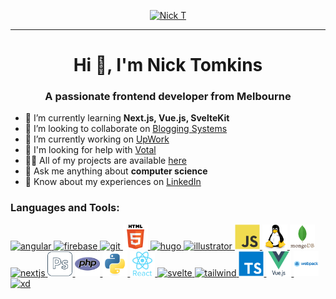 <p align="center">
  <a href="https://nicktomkins.com/">
    <img alt="Nick T" src="https://nicktomkins.com/host/RM_title.png" width="749">
  </a>
</p>

<hr>
<h1 align="center">Hi 👋, I'm Nick Tomkins</h1>
<h3 align="center">A passionate frontend developer from Melbourne</h3>

- 🌱 I’m currently learning **Next.js, Vue.js, SvelteKit**
- 👯 I’m looking to collaborate on [Blogging Systems](https://github.com/topics/blogging-system)
- 🔭 I’m currently working on [UpWork](https://www.upwork.com/freelancers/nicksdesign)
- 🤝 I'm looking for help with [Votal](https://votal.org/)
- 👨‍💻 All of my projects are available [here](https://nicktomkins.com/)
- 💬 Ask me anything about **computer science**
- 📄 Know about my experiences on [LinkedIn](linkedin.com/in/mrnicktomkins/)

<h3 align="left">Languages and Tools:</h3>
<p align=left><a href=https://angular.io rel=noreferrer target=_blank><img alt=angular height=40 src=https://angular.io/assets/images/logos/angular/angular.svg width=40> </a><a href=https://firebase.google.com/ rel=noreferrer target=_blank><img alt=firebase height=40 src=https://www.vectorlogo.zone/logos/firebase/firebase-icon.svg width=40> </a><a href=https://git-scm.com/ rel=noreferrer target=_blank><img alt=git height=40 src=https://www.vectorlogo.zone/logos/git-scm/git-scm-icon.svg width=40> </a><a href=https://www.w3.org/html/ rel=noreferrer target=_blank><img alt=html5 height=40 src=https://raw.githubusercontent.com/devicons/devicon/master/icons/html5/html5-original-wordmark.svg width=40> </a><a href=https://gohugo.io/ rel=noreferrer target=_blank><img alt=hugo height=40 src=https://api.iconify.design/logos-hugo.svg width=40> </a><a href=https://www.adobe.com/in/products/illustrator.html rel=noreferrer target=_blank><img alt=illustrator height=40 src=https://www.vectorlogo.zone/logos/adobe_illustrator/adobe_illustrator-icon.svg width=40> </a><a href=https://developer.mozilla.org/en-US/docs/Web/JavaScript rel=noreferrer target=_blank><img alt=javascript height=40 src=https://raw.githubusercontent.com/devicons/devicon/master/icons/javascript/javascript-original.svg width=40> </a><a href=https://www.linux.org/ rel=noreferrer target=_blank><img alt=linux height=40 src=https://raw.githubusercontent.com/devicons/devicon/master/icons/linux/linux-original.svg width=40> </a><a href=https://www.mongodb.com/ rel=noreferrer target=_blank><img alt=mongodb height=40 src=https://raw.githubusercontent.com/devicons/devicon/master/icons/mongodb/mongodb-original-wordmark.svg width=40> </a><a href=https://nextjs.org/ rel=noreferrer target=_blank><img alt=nextjs height=40 src=https://cdn.worldvectorlogo.com/logos/nextjs-2.svg width=40> </a><a href=https://www.photoshop.com/en rel=noreferrer target=_blank><img alt=photoshop height=40 src=https://raw.githubusercontent.com/devicons/devicon/master/icons/photoshop/photoshop-line.svg width=40> </a><a href=https://www.php.net rel=noreferrer target=_blank><img alt=php height=40 src=https://raw.githubusercontent.com/devicons/devicon/master/icons/php/php-original.svg width=40> </a><a href=https://www.python.org rel=noreferrer target=_blank><img alt=python height=40 src=https://raw.githubusercontent.com/devicons/devicon/master/icons/python/python-original.svg width=40> </a><a href=https://reactjs.org/ rel=noreferrer target=_blank><img alt=react height=40 src=https://raw.githubusercontent.com/devicons/devicon/master/icons/react/react-original-wordmark.svg width=40> </a><a href=https://svelte.dev rel=noreferrer target=_blank><img alt=svelte height=40 src=https://upload.wikimedia.org/wikipedia/commons/1/1b/Svelte_Logo.svg width=40> </a><a href=https://tailwindcss.com/ rel=noreferrer target=_blank><img alt=tailwind height=40 src=https://www.vectorlogo.zone/logos/tailwindcss/tailwindcss-icon.svg width=40> </a><a href=https://www.typescriptlang.org/ rel=noreferrer target=_blank><img alt=typescript height=40 src=https://raw.githubusercontent.com/devicons/devicon/master/icons/typescript/typescript-original.svg width=40> </a><a href=https://vuejs.org/ rel=noreferrer target=_blank><img alt=vuejs height=40 src=https://raw.githubusercontent.com/devicons/devicon/master/icons/vuejs/vuejs-original-wordmark.svg width=40> </a><a href=https://webpack.js.org rel=noreferrer target=_blank><img alt=webpack height=40 src=https://raw.githubusercontent.com/devicons/devicon/d00d0969292a6569d45b06d3f350f463a0107b0d/icons/webpack/webpack-original-wordmark.svg width=40> </a><a href=https://www.adobe.com/products/xd.html rel=noreferrer target=_blank><img alt=xd height=40 src=https://cdn.worldvectorlogo.com/logos/adobe-xd.svg width=40></a></p>
